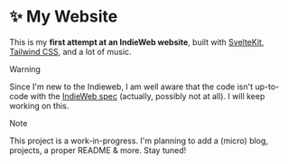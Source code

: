 # ✨ My Website  

This is my **first attempt at an IndieWeb website**, built with [SvelteKit](https://svelte.dev/), [Tailwind CSS](https://tailwindcss.com/), and a lot of music.

> [!WARNING]
> Since I'm new to the Indieweb, I am well aware that the code isn't up-to-code with the [IndieWeb spec](https://indieweb.org/) (actually, possibly not at all). I will keep working on this.

> [!NOTE]
> This project is a work-in-progress. I'm planning to add a (micro) blog, projects, a proper README & more. Stay tuned!